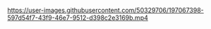 

https://user-images.githubusercontent.com/50329706/197067398-597d54f7-43f9-46e7-9512-d398c2e3169b.mp4


